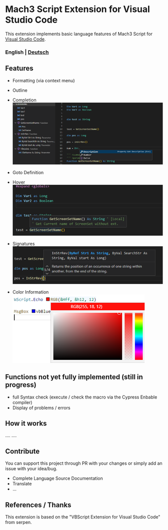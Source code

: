 # Mach3 Script Extension for Visual Studio Code
This extension implements basic language features of Mach3 Script for [Visual Studio Code](https://code.visualstudio.com/).

### English | [Deutsch](README.de.md)

## Features
- Formatting (via context menu)

- Outline
- Completion
![Outline](https://github.com/CalDymos/M1S-VSCode/raw/master/assets/docs/Completion-And-Outline.png)

- Goto Definition

- Hover 
![Hover](https://github.com/CalDymos/M1S-VSCode/raw/master/assets/docs/Hover.png)

- Signatures
![Signature](https://github.com/CalDymos/M1S-VSCode/raw/master/assets/docs/Signature.png)

- Color Information
![ColorProvider](https://github.com/CalDymos/M1S-VSCode/raw/master/assets/docs/ColorProvider.png)

## Functions not yet fully implemented (still in progress)

- full Syntax check (execute / check the macro via the Cypress Enbable compiler)
- Display of problems / errors

## How it works
....
....

## Contribute
You can support this project through PR with your changes or simply add an issue with your idea/bug.
- Complete Language Source Documentation
- Translate
- ...

## References / Thanks
This extension is based on the "VBScript Extension for Visual Studio Code" from serpen.
